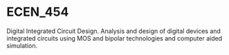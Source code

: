 # ECEN_454
Digital Integrated Circuit Design. Analysis and design of digital devices and integrated circuits using MOS and bipolar technologies and computer aided simulation. 
